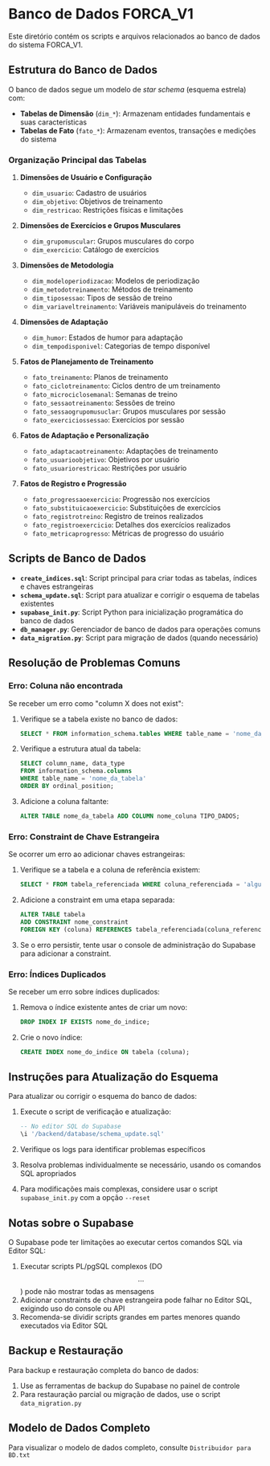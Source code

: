 # Banco de Dados FORCA_V1

Este diretório contém os scripts e arquivos relacionados ao banco de dados do sistema FORCA_V1.

## Estrutura do Banco de Dados

O banco de dados segue um modelo de *star schema* (esquema estrela) com:

- **Tabelas de Dimensão** (`dim_*`): Armazenam entidades fundamentais e suas características
- **Tabelas de Fato** (`fato_*`): Armazenam eventos, transações e medições do sistema

### Organização Principal das Tabelas

1. **Dimensões de Usuário e Configuração**
   - `dim_usuario`: Cadastro de usuários
   - `dim_objetivo`: Objetivos de treinamento
   - `dim_restricao`: Restrições físicas e limitações

2. **Dimensões de Exercícios e Grupos Musculares**
   - `dim_grupomuscular`: Grupos musculares do corpo
   - `dim_exercicio`: Catálogo de exercícios

3. **Dimensões de Metodologia**
   - `dim_modeloperiodizacao`: Modelos de periodização
   - `dim_metodotreinamento`: Métodos de treinamento
   - `dim_tiposessao`: Tipos de sessão de treino
   - `dim_variaveltreinamento`: Variáveis manipuláveis do treinamento

4. **Dimensões de Adaptação**
   - `dim_humor`: Estados de humor para adaptação
   - `dim_tempodisponivel`: Categorias de tempo disponível

5. **Fatos de Planejamento de Treinamento**
   - `fato_treinamento`: Planos de treinamento
   - `fato_ciclotreinamento`: Ciclos dentro de um treinamento
   - `fato_microciclosemanal`: Semanas de treino
   - `fato_sessaotreinamento`: Sessões de treino
   - `fato_sessaogrupomusuclar`: Grupos musculares por sessão
   - `fato_exerciciossessao`: Exercícios por sessão

6. **Fatos de Adaptação e Personalização**
   - `fato_adaptacaotreinamento`: Adaptações de treinamento
   - `fato_usuarioobjetivo`: Objetivos por usuário
   - `fato_usuariorestricao`: Restrições por usuário

7. **Fatos de Registro e Progressão**
   - `fato_progressaoexercicio`: Progressão nos exercícios
   - `fato_substituicaoexercicio`: Substituições de exercícios
   - `fato_registrotreino`: Registro de treinos realizados
   - `fato_registroexercicio`: Detalhes dos exercícios realizados
   - `fato_metricaprogresso`: Métricas de progresso do usuário

## Scripts de Banco de Dados

- **`create_indices.sql`**: Script principal para criar todas as tabelas, índices e chaves estrangeiras
- **`schema_update.sql`**: Script para atualizar e corrigir o esquema de tabelas existentes
- **`supabase_init.py`**: Script Python para inicialização programática do banco de dados
- **`db_manager.py`**: Gerenciador de banco de dados para operações comuns
- **`data_migration.py`**: Script para migração de dados (quando necessário)

## Resolução de Problemas Comuns

### Erro: Coluna não encontrada

Se receber um erro como "column X does not exist":

1. Verifique se a tabela existe no banco de dados:
   ```sql
   SELECT * FROM information_schema.tables WHERE table_name = 'nome_da_tabela';
   ```

2. Verifique a estrutura atual da tabela:
   ```sql
   SELECT column_name, data_type 
   FROM information_schema.columns 
   WHERE table_name = 'nome_da_tabela'
   ORDER BY ordinal_position;
   ```

3. Adicione a coluna faltante:
   ```sql
   ALTER TABLE nome_da_tabela ADD COLUMN nome_coluna TIPO_DADOS;
   ```

### Erro: Constraint de Chave Estrangeira

Se ocorrer um erro ao adicionar chaves estrangeiras:

1. Verifique se a tabela e a coluna de referência existem:
   ```sql
   SELECT * FROM tabela_referenciada WHERE coluna_referenciada = 'algum_valor';
   ```

2. Adicione a constraint em uma etapa separada:
   ```sql
   ALTER TABLE tabela 
   ADD CONSTRAINT nome_constraint 
   FOREIGN KEY (coluna) REFERENCES tabela_referenciada(coluna_referenciada);
   ```

3. Se o erro persistir, tente usar o console de administração do Supabase para adicionar a constraint.

### Erro: Índices Duplicados

Se receber um erro sobre índices duplicados:

1. Remova o índice existente antes de criar um novo:
   ```sql
   DROP INDEX IF EXISTS nome_do_indice;
   ```

2. Crie o novo índice:
   ```sql
   CREATE INDEX nome_do_indice ON tabela (coluna);
   ```

## Instruções para Atualização do Esquema

Para atualizar ou corrigir o esquema do banco de dados:

1. Execute o script de verificação e atualização:
   ```sql
   -- No editor SQL do Supabase
   \i '/backend/database/schema_update.sql'
   ```

2. Verifique os logs para identificar problemas específicos

3. Resolva problemas individualmente se necessário, usando os comandos SQL apropriados

4. Para modificações mais complexas, considere usar o script `supabase_init.py` com a opção `--reset`

## Notas sobre o Supabase

O Supabase pode ter limitações ao executar certos comandos SQL via Editor SQL:

1. Executar scripts PL/pgSQL complexos (DO $$...$$) pode não mostrar todas as mensagens
2. Adicionar constraints de chave estrangeira pode falhar no Editor SQL, exigindo uso do console ou API
3. Recomenda-se dividir scripts grandes em partes menores quando executados via Editor SQL

## Backup e Restauração

Para backup e restauração completa do banco de dados:

1. Use as ferramentas de backup do Supabase no painel de controle
2. Para restauração parcial ou migração de dados, use o script `data_migration.py`

## Modelo de Dados Completo

Para visualizar o modelo de dados completo, consulte `Distribuidor para BD.txt`